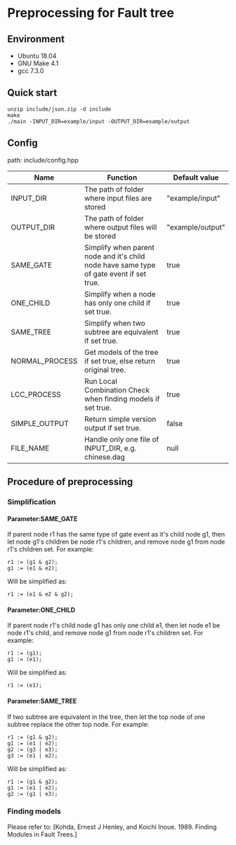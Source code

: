 # Preprocessing for Fault tree

## Environment
- Ubuntu 18.04
- GNU Make 4.1
- gcc 7.3.0
## Quick start
```
unzip include/json.zip -d include
make
./main -INPUT_DIR=example/input -OUTPUT_DIR=example/output
```
## Config

path: include/config.hpp

|Name|Function|Default value|
|-|-|-|
|INPUT_DIR|The path of folder where input files are stored|"example/input"|
|OUTPUT_DIR|The path of folder where output files will be stored|"example/output"|
|SAME_GATE|Simplify when parent node and it's child node have same type of gate event if set true.|true|
|ONE_CHILD|Simplify when a node has only one child if set true.|true|
|SAME_TREE|Simplify when two subtree are equivalent if set true.|true|
|NORMAL_PROCESS|Get models of the tree if set true, else return original tree.|true|
|LCC_PROCESS|Run Local Combination Check when finding models if set true.|true|
|SIMPLE_OUTPUT|Return simple version output if set true.|false|
|FILE_NAME|Handle only one file of INPUT_DIR, e.g. chinese.dag|null|

## Procedure of preprocessing

### Simplification

#### Parameter:SAME_GATE
If parent node r1 has the same type of gate event as it's child node g1, then let node g1's children be node r1's children, and remove node g1 from node r1's children set. For example:
```
r1 := (g1 & g2);
g1 := (e1 & e2);
```
Will be simplified as:
```
r1 := (e1 & e2 & g2);
```
#### Parameter:ONE_CHILD
If parent node r1's child node g1 has only one child e1, then let node e1 be node r1's child, and remove node g1 from node r1's children set. For example:
```
r1 := (g1);
g1 := (e1);
```
Will be simplified as:
```
r1 := (e1);
```
#### Parameter:SAME_TREE
If two subtree are equivalent in the tree, then let the top node of one subtree replace the other top node. For example:
```
r1 := (g1 & g2);
g1 := (e1 | e2);
g2 := (g3 | e3);
g3 := (e1 | e2);
```
Will be simplified as:
```
r1 := (g1 & g2);
g1 := (e1 | e2);
g2 := (g1 | e3);
```
### Finding models
Please refer to: [Kohda, Ernest J Henley, and Koichi Inoue. 1989. Finding Modules
in Fault Trees.]

